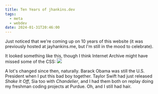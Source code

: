 ```yaml
---
title: Ten Years of jhankins.dev
tags:
  - meta
  - webdev
date: 2024-01-31T20:46:00
---
```

Just noticed that we're coming up on 10 years of this website (it was previously hosted at jayhankins.me, but I'm still in the mood to celebrate).

It looked something like this, though I think Internet Archive might have missed some of the CSS: ![](Pasted%20image%2020240131215142.png)

A lot's changed since then, naturally. Barack Obama was still the U.S. President when I put this bad boy together. Taylor Swift had just released *Shake It Off*, Sia too with *Chandelier*, and I had them both on replay doing my freshman coding projects at Purdue. Oh, and I still had hair.